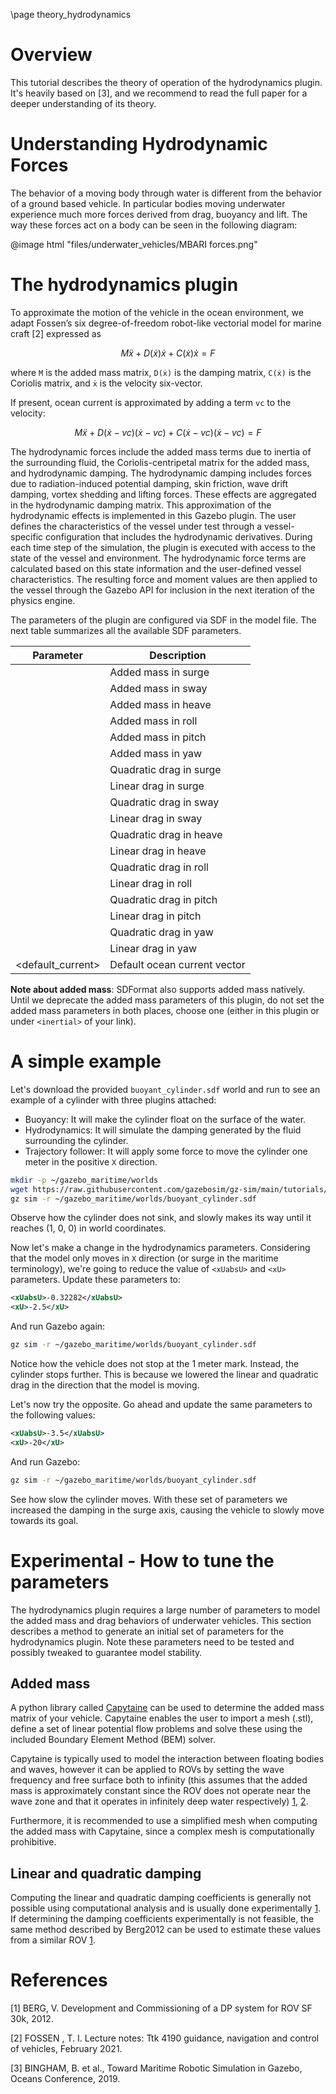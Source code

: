 \page theory_hydrodynamics

# Overview

This tutorial describes the theory of operation of the hydrodynamics plugin.
It's heavily based on [3], and we recommend to read the full paper for a deeper
understanding of its theory.

# Understanding Hydrodynamic Forces

The behavior of a moving body through water is different from the behavior of
a ground based vehicle. In particular bodies moving underwater experience much
more forces derived from drag, buoyancy and lift. The way these forces act on
a body can be seen in the following diagram:

@image html "files/underwater_vehicles/MBARI forces.png"

# The hydrodynamics plugin

To approximate the motion of the vehicle in the ocean environment, we adapt
Fossen’s six degree-of-freedom robot-like vectorial model for marine craft [2]
expressed as

$$M ẍ + D(ẋ)ẋ + C(ẋ)ẋ = F$$

where `M` is the added mass matrix, `D(ẋ)` is the damping matrix, `C(ẋ)` is the
Coriolis matrix, and `ẋ` is the velocity six-vector.

If present, ocean current is approximated by adding a term `vc` to the velocity:

$$M ẍ + D(ẋ − vc )(ẋ − vc ) + C(ẋ − vc )(ẋ − vc ) = F$$

The hydrodynamic forces include the added mass terms due to inertia of the
surrounding fluid, the Coriolis-centripetal matrix for the added mass, and
hydrodynamic damping. The hydrodynamic damping includes forces due to
radiation-induced potential damping, skin friction, wave drift damping, vortex
shedding and lifting forces. These effects are aggregated in the hydrodynamic
damping matrix. This approximation of the hydrodynamic effects is implemented in
this Gazebo plugin. The user defines the characteristics of the vessel under
test through a vessel-specific configuration that includes the hydrodynamic
derivatives. During each time step of the simulation, the plugin is executed
with access to the state of the vessel and environment. The hydrodynamic force
terms are calculated based on this state information and the user-defined vessel
characteristics. The resulting force and moment values are then applied to the 
vessel through the Gazebo API for inclusion in the next iteration of the physics 
engine.

The parameters of the plugin are configured via SDF in the model file.
The next table summarizes all the available SDF parameters.

Parameter         | Description
------------------| -------------
<xDotU>           | Added mass in surge
<yDotV>           | Added mass in sway
<zDotW>           | Added mass in heave
<kDotP>           | Added mass in roll
<mDotQ>           | Added mass in pitch
<nDotR>           | Added mass in yaw
<xUabsU>          | Quadratic drag in surge
<xU>              | Linear drag in surge
<yVabsV>          | Quadratic drag in sway
<yV>              | Linear drag in sway
<zWabsW>          | Quadratic drag in heave
<zW>              | Linear drag in heave
<kPabsP>          | Quadratic drag in roll
<kP>              | Linear drag in roll
<mQabsQ>          | Quadratic drag in pitch
<mQ>              | Linear drag in pitch
<nRabsR>          | Quadratic drag in yaw
<nR>              | Linear drag in yaw
<default_current> | Default ocean current vector

**Note about added mass**: SDFormat also supports added mass natively. Until we
deprecate the added mass parameters of this plugin, do not set the added mass
parameters in both places, choose one (either in this plugin or under
`<inertial>` of your link).

# A simple example

Let's download the provided `buoyant_cylinder.sdf` world and run to see an
example of a cylinder with three plugins attached:

* Buoyancy: It will make the cylinder float on the surface of the water.
* Hydrodynamics: It will simulate the damping generated by the fluid
surrounding the cylinder.
* Trajectory follower: It will apply some force to move the cylinder one meter
in the positive `X` direction.

```bash
mkdir -p ~/gazebo_maritime/worlds
wget https://raw.githubusercontent.com/gazebosim/gz-sim/main/tutorials/files/theory_hydrodynamics/buoyant_cylinder.sdf -o ~/gazebo_maritime/worlds/buoyant_cylinder.sdf
gz sim -r ~/gazebo_maritime/worlds/buoyant_cylinder.sdf
```

Observe how the cylinder does not sink, and slowly makes its way until it
reaches (1, 0, 0) in world coordinates.

Now let's make a change in the hydrodynamics parameters. Considering that the
model only moves in `X` direction (or surge in the maritime terminology), we're
going to reduce the value of `<xUabsU>` and `<xU>` parameters. Update these
parameters to:

```xml
<xUabsU>-0.32282</xUabsU>
<xU>-2.5</xU>
```

And run Gazebo again:

```bash
gz sim -r ~/gazebo_maritime/worlds/buoyant_cylinder.sdf
```

Notice how the vehicle does not stop at the 1 meter mark. Instead, the cylinder
stops further. This is because we lowered the linear and quadratic drag in the
direction that the model is moving.

Let's now try the opposite. Go ahead and update the same parameters to the
following values:

```xml
<xUabsU>-3.5</xUabsU>
<xU>-20</xU>
```

And run Gazebo:

```bash
gz sim -r ~/gazebo_maritime/worlds/buoyant_cylinder.sdf
```

See how slow the cylinder moves. With these set of parameters we increased the
damping in the surge axis, causing the vehicle to slowly move towards its goal.

# Experimental - How to tune the parameters

The hydrodynamics plugin requires a large number of parameters to model the
added mass and drag behaviors of underwater vehicles. This section describes a
method to generate an initial set of parameters for the hydrodynamics plugin.
Note these parameters need to be tested and possibly tweaked to guarantee model stability.

## Added mass

A python library called [Capytaine](https://github.com/capytaine/capytaine) can
be used to determine the added mass matrix of your vehicle. Capytaine enables
the user to import a mesh (.stl), define a set of linear potential flow problems
and solve these using the included Boundary Element Method (BEM) solver.

Capytaine is typically used to model the interaction between floating bodies and
waves, however it can be applied to ROVs by setting the wave frequency and free
surface both to infinity (this assumes that the added mass is approximately
constant since the ROV does not operate near the wave zone and that it operates
in infinitely deep water respectively) [1](p.14), [2](p.18).

Furthermore, it is recommended to use a simplified mesh when computing the added
mass with Capytaine, since a complex mesh is computationally prohibitive.

## Linear and quadratic damping

Computing the linear and quadratic damping coefficients is generally not
possible using computational analysis and is usually done experimentally
[1](p.28). If determining the damping coefficients experimentally is not
feasible, the same method described by Berg2012 can be used to estimate these
values from a similar ROV [1](p.28-31).

# References

[1] BERG, V. Development and Commissioning of a DP system for ROV SF 30k,
2012.

[2] FOSSEN , T. I. Lecture notes: Ttk 4190 guidance, navigation and control of
vehicles, February 2021.

[3] BINGHAM, B. et al., Toward Maritime Robotic Simulation in Gazebo, Oceans
Conference, 2019.
